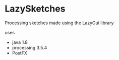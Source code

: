 # LazySketches
Processing sketches made using the LazyGui library

uses 
- java 1.8
- processing 3.5.4
- PostFX